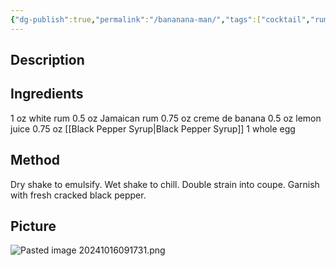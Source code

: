 ```yaml
---
{"dg-publish":true,"permalink":"/bananana-man/","tags":["cocktail","rum-white","creme-de-banana"]}
---
```


## Description


## Ingredients
1 oz white rum 
0.5 oz Jamaican rum 
0.75 oz creme de banana 
0.5 oz lemon juice 
0.75 oz [[Black Pepper Syrup\|Black Pepper Syrup]]
1 whole egg

## Method

Dry shake to emulsify. Wet shake to chill. Double strain into coupe. Garnish with fresh cracked black pepper.
## Picture
![Pasted image 20241016091731.png](/img/user/z_attachments/Pasted%20image%2020241016091731.png)